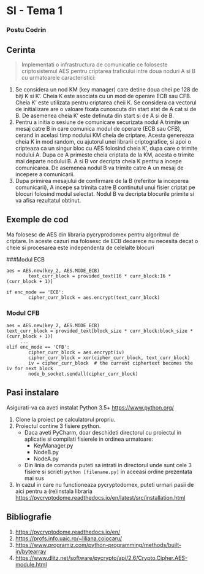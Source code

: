 
# SI - Tema 1
### Postu Codrin

## Cerinta

>Implementati o infrastructura de comunicatie ce foloseste criptosistemul AES pentru
criptarea traficului intre doua noduri A si B cu urmatoarele caracteristici:
1. Se considera un nod KM (key manager) care detine doua chei pe 128 de biţi K si
K’. Cheia K este asociata cu un mod de operare ECB sau CFB. Cheia K’ este
utilizata pentru criptarea cheii K. Se considera ca vectorul de initializare are o
valoare fixata cunoscuta din start atat de A cat si de B. De asemenea cheia K’ este
detinuta din start si de A si de B.
2. Pentru a initia o sesiune de comunicare securizata nodul A trimite un mesaj catre B
in care comunica modul de operare (ECB sau CFB), cerand in acelasi timp nodului
KM cheia de criptare. Acesta genereaza cheia K in mod random, cu ajutorul unei
librarii criptografice, si apoi o cripteaza ca un singur bloc cu AES folosind cheia K’,
dupa care o trimite nodului A. Dupa ce A primeste cheia criptata de la KM, acesta o
trimite mai departe nodului B. A si B vor decripta cheia K pentru a incepe
comunicarea. De asemenea nodul B va trimite catre A un mesaj de incepere a
comunicarii.
3. Dupa primirea mesajului de confirmare de la B (referitor la inceperea
comunicarii), A incepe sa trimita catre B continutul unui fisier criptat pe blocuri
folosind modul selectat. Nodul B va decripta blocurile primite si va afisa rezultatul
obtinut.

## Exemple de cod

Ma folosesc de AES din libraria pycryprodomex pentru algoritmul de criptare. In aceste cazuri ma folosesc de ECB deoarece nu necesita decat o cheie si procesarea este independenta de celelalte blocuri 

 ###Modul ECB


    aes = AES.new(key_2, AES.MODE_ECB)
            text_curr_block = provided_text[16 * curr_block:16 * (curr_block + 1)]

    if enc_mode == 'ECB':
            cipher_curr_block = aes.encrypt(text_curr_block)


### Modul CFB
    
    aes = AES.new(key_2, AES.MODE_ECB)
    text_curr_block = provided_text[block_size * curr_block:block_size * (curr_block + 1)]
         ...    
    elif enc_mode == 'CFB':
            cipher_curr_block = aes.encrypt(iv)
            cipher_curr_block = xor(cipher_curr_block, text_curr_block)
            iv = cipher_curr_block  # the current ciphertext becomes the iv for next block
            node_b_socket.sendall(cipher_curr_block)

## Pasi instalare
Asigurati-va ca aveti instalat Python 3.5+
https://www.python.org/


1. Clone la proiect pe calculatorul propriu.
2. Proiectul contine 3 fisiere python. 
	- Daca aveti PyCharm, doar deschideti directorul cu proiectul in aplicatie si compilati fisierele in ordinea urmatoare: 
	    - KeyManager.py
	    - NodeB.py
	    - NodeA.py
    - Din linia de comanda puteti sa intrati in directorul unde sunt cele 3 fisiere si scrieti `python [filename.py]` in aceeasi ordine prezentata mai sus
  3. In cazul in care nu functioneaza pycryptodomex, puteti urmari pasii de aici pentru a (re)instala libraria https://pycryptodome.readthedocs.io/en/latest/src/installation.html
	

## Bibliografie

1. https://pycryptodome.readthedocs.io/en/
2. https://profs.info.uaic.ro/~liliana.cojocaru/
3. https://www.programiz.com/python-programming/methods/built-in/bytearray
4. https://www.dlitz.net/software/pycrypto/api/2.6/Crypto.Cipher.AES-module.html